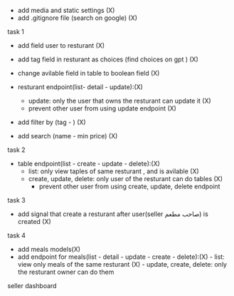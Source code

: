 - add media and static settings (X)
- add .gitignore file (search on google) (X)

task 1
- add field user to resturant (X)
- add tag field in resturant as choices (find choices on gpt ) (X)
- change avilable field in table to boolean field (X)
- resturant endpoint(list- detail - update):(X)
	- update: only the user that owns the resturant can update it (X)
	- prevent other user from using update endpoint (X)
	
- add filter by (tag - ) (X)
- add search (name - min price) (X)

task 2
- table endpoint(list - create - update - delete):(X)
	- list: only view taples of same resturant , and is avilable (X)
	- create, update, delete: only user of the resturant can do tables (X)
		- prevent other user from using create, update, delete endpoint

task 3
- add signal that create a resturant after user(seller صاحب مطعم) is created (X)


task 4 
- add meals models(X)
- add endpoint for meals(list - detail - update - create - delete):(X)
		- list: view only meals of the same resturant (X)
		- update, create, delete: only the resturant owner can do them

	
seller dashboard
